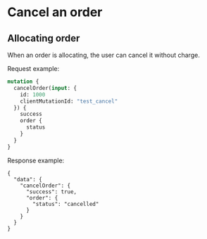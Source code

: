 # Cancel an order

## Allocating order

When an order is allocating, the user can cancel it without charge.

Request example:

```graphql
mutation {
  cancelOrder(input: {
    id: 1000
    clientMutationId: "test_cancel"
  }) {
    success
    order {
      status
    }
  }
}
```

Response example:

```
{
  "data": {
    "cancelOrder": {
      "success": true,
      "order": {
        "status": "cancelled"
      }
    }
  }
}
```
